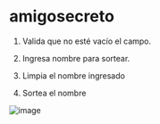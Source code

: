 # amigosecreto

1. Valida que no esté vacío el campo.

2. Ingresa nombre para sortear.
3. Limpia el nombre ingresado
4. Sortea el nombre

![image](https://github.com/user-attachments/assets/59700fed-5847-4a18-8948-e970cb3a3dfe)
